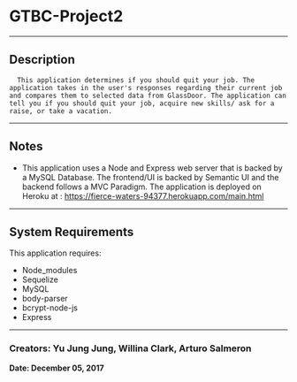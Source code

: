 # GTBC-Project2
- - -
## Description
```
  This application determines if you should quit your job. The application takes in the user's responses regarding their current job and compares them to selected data from GlassDoor. The application can tell you if you should quit your job, acquire new skills/ ask for a raise, or take a vacation.

```

- - -

## Notes

  * This application uses a Node and Express web server that is backed by a MySQL Database. The frontend/UI is backed by Semantic UI and the backend follows a MVC Paradigm. The application is deployed on Heroku at : https://fierce-waters-94377.herokuapp.com/main.html

- - -

## System Requirements

This application requires:
  * Node_modules
  * Sequelize
  * MySQL
  * body-parser
  * bcrypt-node-js
  * Express
  
- - -

### Creators: Yu Jung Jung, Willina Clark, Arturo Salmeron
**Date: December 05, 2017**

